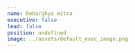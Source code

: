 ```yaml
---
name: Debarghya mitra
executive: false
lead: false
position: undefined
image: ../assets/default_exec_image.png
---
```

